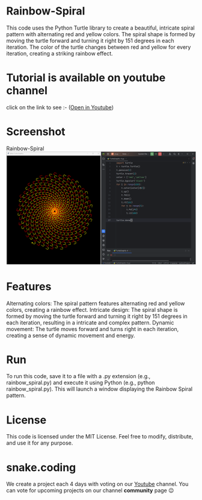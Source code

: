 # Rainbow-Spiral

This code uses the Python Turtle library to create a beautiful, intricate spiral pattern with alternating red and yellow colors. The spiral shape is formed by moving the turtle forward and turning it right by 151 degrees in each iteration. The color of the turtle changes between red and yellow for every iteration, creating a striking rainbow effect.

# Tutorial is available on youtube channel 
click on the link to see :- ([Open in Youtube]())

# Screenshot

Rainbow-Spiral
![screenshot](RainbowSpiral.png)



# Features
Alternating colors: The spiral pattern features alternating red and yellow colors, creating a rainbow effect.
Intricate design: The spiral shape is formed by moving the turtle forward and turning it right by 151 degrees in each iteration, resulting in a intricate and complex pattern.
Dynamic movement: The turtle moves forward and turns right in each iteration, creating a sense of dynamic movement and energy.


# Run
To run this code, save it to a file with a .py extension (e.g., rainbow_spiral.py) and execute it using Python (e.g., python rainbow_spiral.py). This will launch a window displaying the Rainbow Spiral pattern.

# License
This code is licensed under the MIT License. Feel free to modify, distribute, and use it for any purpose.

# snake.coding
We create a project each 4 days with voting on our <a href="https://youtube.com/@snakecoding_12" target="_blank">Youtube</a> channel.
You can vote for upcoming projects on our channel **community** page :wink:

